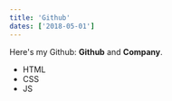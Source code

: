 ```yaml
---
title: 'Github'
dates: ['2018-05-01']
---
```


Here's my Github: **Github** and **Company**.

- HTML
- CSS
- JS